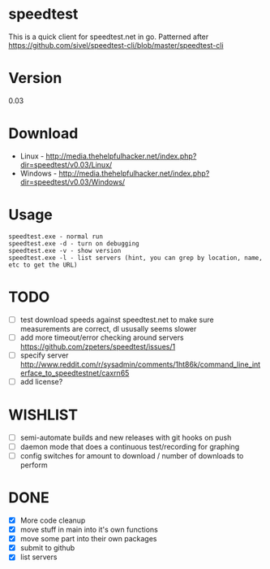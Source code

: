 speedtest
=========
This is a quick client for speedtest.net in go.  Patterned after https://github.com/sivel/speedtest-cli/blob/master/speedtest-cli

Version
=======
0.03


Download
========
- Linux - http://media.thehelpfulhacker.net/index.php?dir=speedtest/v0.03/Linux/
- Windows - http://media.thehelpfulhacker.net/index.php?dir=speedtest/v0.03/Windows/

Usage
=====
```shell
speedtest.exe - normal run
speedtest.exe -d - turn on debugging
speedtest.exe -v - show version
speedtest.exe -l - list servers (hint, you can grep by location, name, etc to get the URL)
```

TODO
====
- [ ] test download speeds against speedtest.net to make sure measurements are correct, dl ususally seems slower
- [ ] add more timeout/error checking around servers
https://github.com/zpeters/speedtest/issues/1
- [ ] specify server
http://www.reddit.com/r/sysadmin/comments/1ht86k/command_line_interface_to_speedtestnet/caxrn65
- [ ] add license?

WISHLIST
=======
- [ ] semi-automate builds and new releases with git hooks on push
- [ ] daemon mode that does a continuous test/recording for graphing
- [ ] config switches for amount to download / number of downloads to perform

DONE
====
- [x] More code cleanup
- [x] move stuff in main into it's own functions
- [x] move some part into their own packages
- [x] submit to github
- [X] list servers